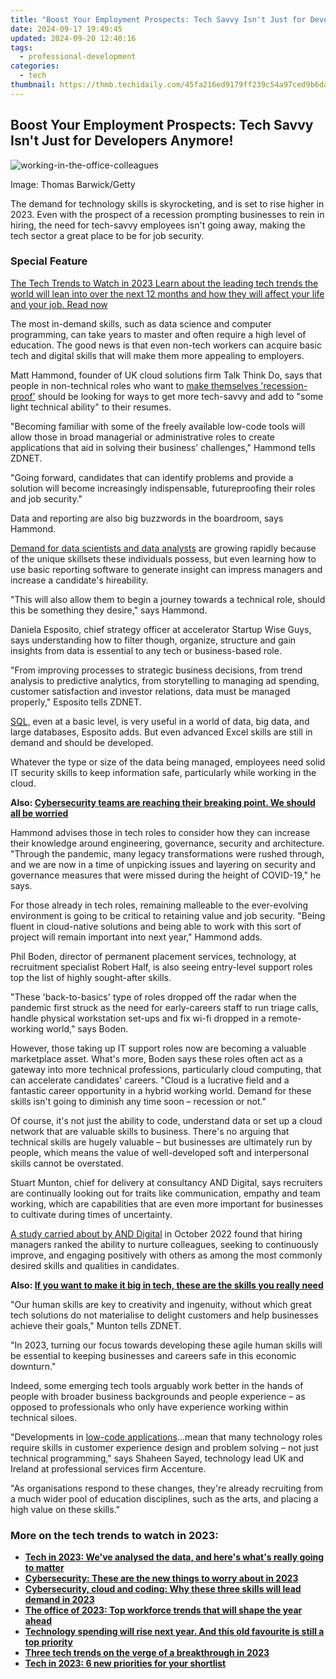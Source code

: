 ```yaml
---
title: "Boost Your Employment Prospects: Tech Savvy Isn't Just for Developers Anymore!"
date: 2024-09-17 19:49:45
updated: 2024-09-20 12:40:16
tags:
  - professional-development
categories:
  - tech
thumbnail: https://thmb.techidaily.com/45fa216ed9179ff239c54a97ced9b6daebc95dcdcc42950e7937059431f2b557.jpg
---
```


## Boost Your Employment Prospects: Tech Savvy Isn't Just for Developers Anymore!

![working-in-the-office-colleagues](https://www.zdnet.com/a/img/resize/1eced2ec578004ea9c05954f192edfc6f41931e3/2022/10/28/0e25f307-79da-4a5e-b6dc-037a0518d657/working-in-the-office-colleagues.jpg?auto=webp&precrop=1200,674,x0,y95&width=1280)

Image: Thomas Barwick/Getty

The demand for technology skills is skyrocketing, and is set to rise higher in 2023\. Even with the prospect of a recession prompting businesses to rein in hiring, the need for tech-savvy employees isn't going away, making the tech sector a great place to be for job security.

### Special Feature

[The Tech Trends to Watch in 2023 Learn about the leading tech trends the world will lean into over the next 12 months and how they will affect your life and your job.  Read now](https://www.zdnet.com/topic/the-tech-trends-to-watch-in-2023/)

The most in-demand skills, such as data science and computer programming, can take years to master and often require a high level of education. The good news is that even non-tech workers can acquire basic tech and digital skills that will make them more appealing to employers.

Matt Hammond, founder of UK cloud solutions firm Talk Think Do, says that people in non-technical roles who want to [make themselves 'recession-proof'](https://www.zdnet.com/article/these-three-tech-skills-could-help-recession-proof-your-career-say-bosses/) should be looking for ways to get more tech-savvy and add to "some light technical ability" to their resumes. 

"Becoming familiar with some of the freely available low-code tools will allow those in broad managerial or administrative roles to create applications that aid in solving their business' challenges," Hammond tells ZDNET. 

"Going forward, candidates that can identify problems and provide a solution will become increasingly indispensable, futureproofing their roles and job security."

Data and reporting are also big buzzwords in the boardroom, says Hammond. 

[Demand for data scientists and data analysts](https://www.zdnet.com/education/professional-development/data-scientist-vs-data-engineer-how-demand-for-these-roles-is-changing/) are growing rapidly because of the unique skillsets these individuals possess, but even learning how to use basic reporting software to generate insight can impress managers and increase a candidate's hireability.

"This will also allow them to begin a journey towards a technical role, should this be something they desire," says Hammond.

Daniela Esposito, chief strategy officer at accelerator Startup Wise Guys, says understanding how to filter though, organize, structure and gain insights from data is essential to any tech or business-based role. 

"From improving processes to strategic business decisions, from trend analysis to predictive analytics, from storytelling to managing ad spending, customer satisfaction and investor relations, data must be managed properly," Esposito tells ZDNET.

[SQL,](https://www.zdnet.com/education/business-management/best-sql-course/) even at a basic level, is very useful in a world of data, big data, and large databases, Esposito adds. But even advanced Excel skills are still in demand and should be developed. 

Whatever the type or size of the data being managed, employees need solid IT security skills to keep information safe, particularly while working in the cloud.

**Also: [Cybersecurity teams are reaching their breaking point. We should all be worried](https://www.zdnet.com/article/cybersecurity-teams-are-reaching-their-breaking-point-we-should-all-be-worried/)**

Hammond advises those in tech roles to consider how they can increase their knowledge around engineering, governance, security and architecture. "Through the pandemic, many legacy transformations were rushed through, and we are now in a time of unpicking issues and layering on security and governance measures that were missed during the height of COVID-19," he says. 

For those already in tech roles, remaining malleable to the ever-evolving environment is going to be critical to retaining value and job security. "Being fluent in cloud-native solutions and being able to work with this sort of project will remain important into next year," Hammond adds.

Phil Boden, director of permanent placement services, technology, at recruitment specialist Robert Half, is also seeing entry-level support roles top the list of highly sought-after skills. 

"These 'back-to-basics' type of roles dropped off the radar when the pandemic first struck as the need for early-careers staff to run triage calls, handle physical workstation set-ups and fix wi-fi dropped in a remote-working world," says Boden.

However, those taking up IT support roles now are becoming a valuable marketplace asset. What's more, Boden says these roles often act as a gateway into more technical professions, particularly cloud computing, that can accelerate candidates' careers. "Cloud is a lucrative field and a fantastic career opportunity in a hybrid working world. Demand for these skills isn't going to diminish any time soon – recession or not."

Of course, it's not just the ability to code, understand data or set up a cloud network that are valuable skills to business. There's no arguing that technical skills are hugely valuable – but businesses are ultimately run by people, which means the value of well-developed soft and interpersonal skills cannot be overstated.

Stuart Munton, chief for delivery at consultancy AND Digital, says recruiters are continually looking out for traits like communication, empathy and team working, which are capabilities that are even more important for businesses to cultivate during times of uncertainty.

[A study carried about by AND Digital](https://landing.and.digital/uk%5Fdigital%5Fskills%5Fgap?hsCtaTracking=b60cce5d-28a2-4d34-86f0-ecb545ad1b83%7Cf94ec13f-c4aa-4862-8763-573fd5ee9b29) in October 2022 found that hiring managers ranked the ability to nurture colleagues, seeking to continuously improve, and engaging positively with others as among the most commonly desired skills and qualities in candidates.

**Also: [If you want to make it big in tech, these are the skills you really need](https://www.zdnet.com/education/professional-development/if-you-want-to-make-it-big-in-tech-these-non-tech-skills-are-essential/)**

"Our human skills are key to creativity and ingenuity, without which great tech solutions do not materialise to delight customers and help businesses achieve their goals," Munton tells ZDNET. 

"In 2023, turning our focus towards developing these agile human skills will be essential to keeping businesses and careers safe in this economic downturn."

Indeed, some emerging tech tools arguably work better in the hands of people with broader business backgrounds and people experience – as opposed to professionals who only have experience working within technical siloes. 

"Developments in [low-code applications](https://www.zdnet.com/article/low-code-and-no-code-are-making-developers-jobs-better-in-two-ways/)…mean that many technology roles require skills in customer experience design and problem solving – not just technical programming," says Shaheen Sayed, technology lead UK and Ireland at professional services firm Accenture.

"As organisations respond to these changes, they're already recruiting from a much wider pool of education disciplines, such as the arts, and placing a high value on these skills."

### **More on the tech trends to watch in 2023:**

* [**Tech in 2023: We've analysed the data, and here's what's really going to matter**](https://www.zdnet.com/article/tech-in-2023-weve-analysed-the-data-and-heres-whats-really-going-to-matter/)
* [**Cybersecurity: These are the new things to worry about in 2023**](https://www.zdnet.com/article/cybersecurity-these-are-the-new-things-to-worry-about-in-2023/)
* [**Cybersecurity, cloud and coding: Why these three skills will lead demand in 2023**](https://www.zdnet.com/article/cybersecurity-cloud-and-coding-why-these-three-skills-will-lead-demand-in-2023/)
* [**The office of 2023: Top workforce trends that will shape the year ahead**](https://www.zdnet.com/article/what-to-expect-in-the-office-next-year-top-work-trends-to-watch-out-for-in-2023/)
* **[Technology spending will rise next year. And this old favourite is still a top priority](https://www.zdnet.com/article/technology-spending-will-rise-next-year-and-this-old-favourite-is-still-a-top-priority/)**
* **[Three tech trends on the verge of a breakthrough in 2023](https://www.zdnet.com/article/three-tech-trends-on-the-verge-of-a-breakthrough-in-2023/)**
* [**Tech in 2023: 6 new priorities for your shortlist**](https://www.zdnet.com/article/tech-in-2023-6-new-priorities-for-your-shortlist/)

<ins class="adsbygoogle"
     style="display:block"
     data-ad-format="autorelaxed"
     data-ad-client="ca-pub-7571918770474297"
     data-ad-slot="1223367746"></ins>



<ins class="adsbygoogle"
     style="display:block"
     data-ad-client="ca-pub-7571918770474297"
     data-ad-slot="8358498916"
     data-ad-format="auto"
     data-full-width-responsive="true"></ins>
